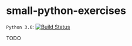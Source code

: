 # small-python-exercises

`Python 3.6`: [![Build Status](
https://travis-ci.org/kyhau/reko.svg?branch=master)](https://travis-ci.org/kyhau/small-python-execrises)

TODO